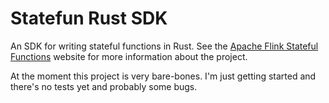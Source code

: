 # Statefun Rust SDK

An SDK for writing stateful functions in Rust. See the [Apache Flink Stateful
Functions](https://flink.apache.org/stateful-functions.html) website for more
information about the project.

At the moment this project is very bare-bones. I'm just getting started and
there's no tests yet and probably some bugs.
